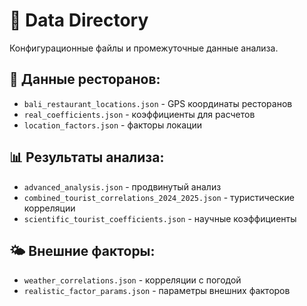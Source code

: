 # 📁 Data Directory

Конфигурационные файлы и промежуточные данные анализа.

## 🏪 Данные ресторанов:
- `bali_restaurant_locations.json` - GPS координаты ресторанов
- `real_coefficients.json` - коэффициенты для расчетов
- `location_factors.json` - факторы локации

## 📊 Результаты анализа:
- `advanced_analysis.json` - продвинутый анализ
- `combined_tourist_correlations_2024_2025.json` - туристические корреляции
- `scientific_tourist_coefficients.json` - научные коэффициенты

## 🌤️ Внешние факторы:
- `weather_correlations.json` - корреляции с погодой
- `realistic_factor_params.json` - параметры внешних факторов